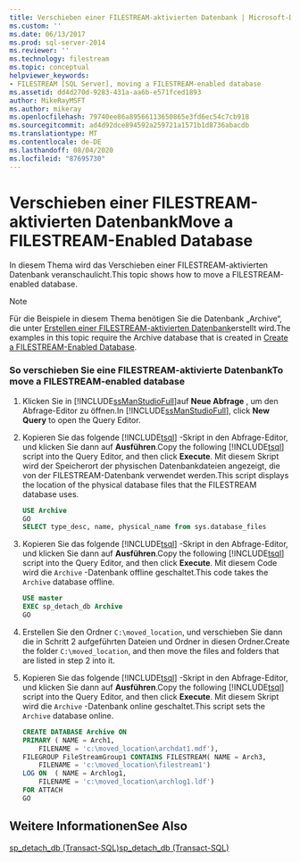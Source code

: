 ```yaml
---
title: Verschieben einer FILESTREAM-aktivierten Datenbank | Microsoft-Dokumentation
ms.custom: ''
ms.date: 06/13/2017
ms.prod: sql-server-2014
ms.reviewer: ''
ms.technology: filestream
ms.topic: conceptual
helpviewer_keywords:
- FILESTREAM [SQL Server], moving a FILESTREAM-enabled database
ms.assetid: dd4d270d-9283-431a-aa6b-e571fced1893
author: MikeRayMSFT
ms.author: mikeray
ms.openlocfilehash: 79740ee86a89566113650865e3fd6ec54c7cb918
ms.sourcegitcommit: ad4d92dce894592a259721a1571b1d8736abacdb
ms.translationtype: MT
ms.contentlocale: de-DE
ms.lasthandoff: 08/04/2020
ms.locfileid: "87695730"
---
```

# <a name="move-a-filestream-enabled-database"></a><span data-ttu-id="cbcc3-102">Verschieben einer FILESTREAM-aktivierten Datenbank</span><span class="sxs-lookup"><span data-stu-id="cbcc3-102">Move a FILESTREAM-Enabled Database</span></span>
  <span data-ttu-id="cbcc3-103">In diesem Thema wird das Verschieben einer FILESTREAM-aktivierten Datenbank veranschaulicht.</span><span class="sxs-lookup"><span data-stu-id="cbcc3-103">This topic shows how to move a FILESTREAM-enabled database.</span></span>  
  
> [!NOTE]  
>  <span data-ttu-id="cbcc3-104">Für die Beispiele in diesem Thema benötigen Sie die Datenbank „Archive“, die unter [Erstellen einer FILESTREAM-aktivierten Datenbank](create-a-filestream-enabled-database.md)erstellt wird.</span><span class="sxs-lookup"><span data-stu-id="cbcc3-104">The examples in this topic require the Archive database that is created in [Create a FILESTREAM-Enabled Database](create-a-filestream-enabled-database.md).</span></span>  
  
### <a name="to-move-a-filestream-enabled-database"></a><span data-ttu-id="cbcc3-105">So verschieben Sie eine FILESTREAM-aktivierte Datenbank</span><span class="sxs-lookup"><span data-stu-id="cbcc3-105">To move a FILESTREAM-enabled database</span></span>  
  
1.  <span data-ttu-id="cbcc3-106">Klicken Sie in [!INCLUDE[ssManStudioFull](../../includes/ssmanstudiofull-md.md)]auf **Neue Abfrage** , um den Abfrage-Editor zu öffnen.</span><span class="sxs-lookup"><span data-stu-id="cbcc3-106">In [!INCLUDE[ssManStudioFull](../../includes/ssmanstudiofull-md.md)], click **New Query** to open the Query Editor.</span></span>  
  
2.  <span data-ttu-id="cbcc3-107">Kopieren Sie das folgende [!INCLUDE[tsql](../../includes/tsql-md.md)] -Skript in den Abfrage-Editor, und klicken Sie dann auf **Ausführen**.</span><span class="sxs-lookup"><span data-stu-id="cbcc3-107">Copy the following [!INCLUDE[tsql](../../includes/tsql-md.md)] script into the Query Editor, and then click **Execute**.</span></span> <span data-ttu-id="cbcc3-108">Mit diesem Skript wird der Speicherort der physischen Datenbankdateien angezeigt, die von der FILESTREAM-Datenbank verwendet werden.</span><span class="sxs-lookup"><span data-stu-id="cbcc3-108">This script displays the location of the physical database files that the FILESTREAM database uses.</span></span>  
  
    ```sql  
    USE Archive  
    GO  
    SELECT type_desc, name, physical_name from sys.database_files  
    ```  
  
3.  <span data-ttu-id="cbcc3-109">Kopieren Sie das folgende [!INCLUDE[tsql](../../includes/tsql-md.md)] -Skript in den Abfrage-Editor, und klicken Sie dann auf **Ausführen**.</span><span class="sxs-lookup"><span data-stu-id="cbcc3-109">Copy the following [!INCLUDE[tsql](../../includes/tsql-md.md)] script into the Query Editor, and then click **Execute**.</span></span> <span data-ttu-id="cbcc3-110">Mit diesem Code wird die `Archive` -Datenbank offline geschaltet.</span><span class="sxs-lookup"><span data-stu-id="cbcc3-110">This code takes the `Archive` database offline.</span></span>  
  
    ```sql  
    USE master  
    EXEC sp_detach_db Archive  
    GO  
    ```  
  
4.  <span data-ttu-id="cbcc3-111">Erstellen Sie den Ordner `C:\moved_location`, und verschieben Sie dann die in Schritt 2 aufgeführten Dateien und Ordner in diesen Ordner.</span><span class="sxs-lookup"><span data-stu-id="cbcc3-111">Create the folder `C:\moved_location`, and then move the files and folders that are listed in step 2 into it.</span></span>  
  
5.  <span data-ttu-id="cbcc3-112">Kopieren Sie das folgende [!INCLUDE[tsql](../../includes/tsql-md.md)] -Skript in den Abfrage-Editor, und klicken Sie dann auf **Ausführen**.</span><span class="sxs-lookup"><span data-stu-id="cbcc3-112">Copy the following [!INCLUDE[tsql](../../includes/tsql-md.md)] script into the Query Editor, and then click **Execute**.</span></span> <span data-ttu-id="cbcc3-113">Mit diesem Skript wird die `Archive` -Datenbank online geschaltet.</span><span class="sxs-lookup"><span data-stu-id="cbcc3-113">This script sets the `Archive` database online.</span></span>  
  
    ```sql  
    CREATE DATABASE Archive ON  
    PRIMARY ( NAME = Arch1,  
        FILENAME = 'c:\moved_location\archdat1.mdf'),  
    FILEGROUP FileStreamGroup1 CONTAINS FILESTREAM( NAME = Arch3,  
        FILENAME = 'c:\moved_location\filestream1')  
    LOG ON  ( NAME = Archlog1,  
        FILENAME = 'c:\moved_location\archlog1.ldf')  
    FOR ATTACH  
    GO  
    ```  
  
## <a name="see-also"></a><span data-ttu-id="cbcc3-114">Weitere Informationen</span><span class="sxs-lookup"><span data-stu-id="cbcc3-114">See Also</span></span>  
 [<span data-ttu-id="cbcc3-115">sp_detach_db &#40;Transact-SQL&#41;</span><span class="sxs-lookup"><span data-stu-id="cbcc3-115">sp_detach_db &#40;Transact-SQL&#41;</span></span>](/sql/relational-databases/system-stored-procedures/sp-detach-db-transact-sql)  
  
  

